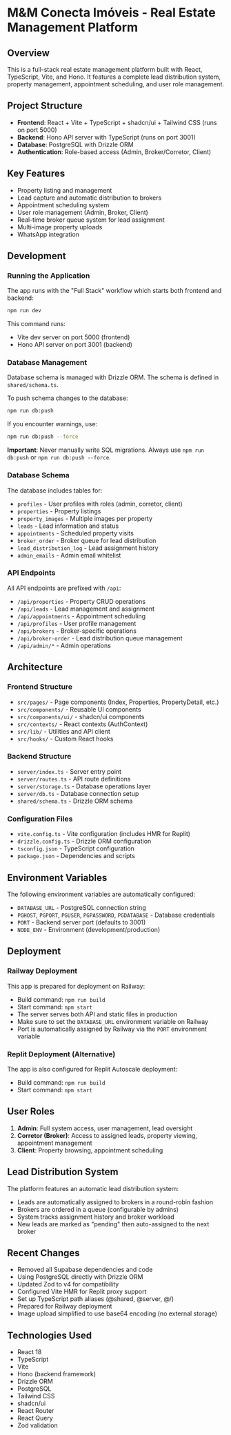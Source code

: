 # M&M Conecta Imóveis - Real Estate Management Platform

## Overview
This is a full-stack real estate management platform built with React, TypeScript, Vite, and Hono. It features a complete lead distribution system, property management, appointment scheduling, and user role management.

## Project Structure
- **Frontend**: React + Vite + TypeScript + shadcn/ui + Tailwind CSS (runs on port 5000)
- **Backend**: Hono API server with TypeScript (runs on port 3001)
- **Database**: PostgreSQL with Drizzle ORM
- **Authentication**: Role-based access (Admin, Broker/Corretor, Client)

## Key Features
- Property listing and management
- Lead capture and automatic distribution to brokers
- Appointment scheduling system
- User role management (Admin, Broker, Client)
- Real-time broker queue system for lead assignment
- Multi-image property uploads
- WhatsApp integration

## Development

### Running the Application
The app runs with the "Full Stack" workflow which starts both frontend and backend:
```bash
npm run dev
```

This command runs:
- Vite dev server on port 5000 (frontend)
- Hono API server on port 3001 (backend)

### Database Management
Database schema is managed with Drizzle ORM. The schema is defined in `shared/schema.ts`.

To push schema changes to the database:
```bash
npm run db:push
```

If you encounter warnings, use:
```bash
npm run db:push --force
```

**Important**: Never manually write SQL migrations. Always use `npm run db:push` or `npm run db:push --force`.

### Database Schema
The database includes tables for:
- `profiles` - User profiles with roles (admin, corretor, client)
- `properties` - Property listings
- `property_images` - Multiple images per property
- `leads` - Lead information and status
- `appointments` - Scheduled property visits
- `broker_order` - Broker queue for lead distribution
- `lead_distribution_log` - Lead assignment history
- `admin_emails` - Admin email whitelist

### API Endpoints
All API endpoints are prefixed with `/api`:
- `/api/properties` - Property CRUD operations
- `/api/leads` - Lead management and assignment
- `/api/appointments` - Appointment scheduling
- `/api/profiles` - User profile management
- `/api/brokers` - Broker-specific operations
- `/api/broker-order` - Lead distribution queue management
- `/api/admin/*` - Admin operations

## Architecture

### Frontend Structure
- `src/pages/` - Page components (Index, Properties, PropertyDetail, etc.)
- `src/components/` - Reusable UI components
- `src/components/ui/` - shadcn/ui components
- `src/contexts/` - React contexts (AuthContext)
- `src/lib/` - Utilities and API client
- `src/hooks/` - Custom React hooks

### Backend Structure
- `server/index.ts` - Server entry point
- `server/routes.ts` - API route definitions
- `server/storage.ts` - Database operations layer
- `server/db.ts` - Database connection setup
- `shared/schema.ts` - Drizzle ORM schema

### Configuration Files
- `vite.config.ts` - Vite configuration (includes HMR for Replit)
- `drizzle.config.ts` - Drizzle ORM configuration
- `tsconfig.json` - TypeScript configuration
- `package.json` - Dependencies and scripts

## Environment Variables
The following environment variables are automatically configured:
- `DATABASE_URL` - PostgreSQL connection string
- `PGHOST`, `PGPORT`, `PGUSER`, `PGPASSWORD`, `PGDATABASE` - Database credentials
- `PORT` - Backend server port (defaults to 3001)
- `NODE_ENV` - Environment (development/production)

## Deployment

### Railway Deployment
This app is prepared for deployment on Railway:
- Build command: `npm run build`
- Start command: `npm start`
- The server serves both API and static files in production
- Make sure to set the `DATABASE_URL` environment variable on Railway
- Port is automatically assigned by Railway via the `PORT` environment variable

### Replit Deployment (Alternative)
The app is also configured for Replit Autoscale deployment:
- Build command: `npm run build`
- Start command: `npm start`

## User Roles
1. **Admin**: Full system access, user management, lead oversight
2. **Corretor (Broker)**: Access to assigned leads, property viewing, appointment management
3. **Client**: Property browsing, appointment scheduling

## Lead Distribution System
The platform features an automatic lead distribution system:
- Leads are automatically assigned to brokers in a round-robin fashion
- Brokers are ordered in a queue (configurable by admins)
- System tracks assignment history and broker workload
- New leads are marked as "pending" then auto-assigned to the next broker

## Recent Changes
- Removed all Supabase dependencies and code
- Using PostgreSQL directly with Drizzle ORM
- Updated Zod to v4 for compatibility
- Configured Vite HMR for Replit proxy support
- Set up TypeScript path aliases (@shared, @server, @/)
- Prepared for Railway deployment
- Image upload simplified to use base64 encoding (no external storage)

## Technologies Used
- React 18
- TypeScript
- Vite
- Hono (backend framework)
- Drizzle ORM
- PostgreSQL
- Tailwind CSS
- shadcn/ui
- React Router
- React Query
- Zod validation
